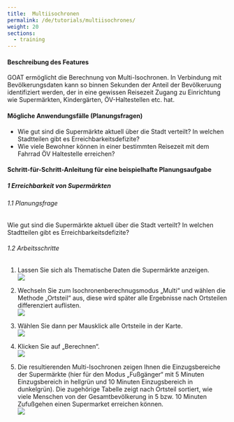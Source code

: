 ```yaml
---
title:  Multiisochronen
permalink: /de/tutorials/multiisochrones/
weight: 20
sections:
  - training
---
```


#### Beschreibung des Features
GOAT ermöglicht die Berechnung von Multi-Isochronen. In Verbindung mit Bevölkerungsdaten kann so binnen Sekunden der Anteil der Bevölkeruung identifiziert werden, der in eine gewissen Reisezeit Zugang zu Einrichtung wie Supermärkten, Kindergärten, ÖV-Haltestellen etc. hat.


#### Mögliche Anwendungsfälle (Planungsfragen)
- Wie gut sind die Supermärkte aktuell über die Stadt verteilt? In welchen Stadtteilen gibt es Erreichbarkeitsdefizite?
- Wie viele Bewohner können in einer bestimmten Reisezeit mit dem Fahrrad ÖV Haltestelle erreichen?


#### Schritt-für-Schritt-Anleitung für eine beispielhafte Planungsaufgabe
##### 1 Erreichbarkeit von Supermärkten
###### 1.1 Planungsfrage
Wie gut sind die Supermärkte aktuell über die Stadt verteilt? In welchen Stadtteilen gibt es Erreichbarkeitsdefizite?


###### 1.2 Arbeitsschritte
1. Lassen Sie sich als Thematische Daten die Supermärkte anzeigen.  
![](/images/training_materials/Multiisochrones/amenity_supermarket.png)

2. Wechseln Sie zum Isochronenberechnugsmodus „Multi“ und wählen die Methode „Ortsteil“ aus, diese wird später alle Ergebnisse nach Ortsteilen differenziert auflisten.  
![](/images/training_materials/Multiisochrones/multi.png)

3. Wählen Sie dann per Mausklick alle Ortsteile in der Karte.  
![](/images/training_materials/Multiisochrones/select_study_area.png)

4. Klicken Sie auf „Berechnen“.  
![](/images/training_materials/Multiisochrones/calculate.png)

5. Die resultierenden Multi-Isochronen zeigen Ihnen die Einzugsbereiche der Supermärkte (hier für den Modus „Fußgänger“ mit 5 Minuten Einzugsbereich in hellgrün und 10 Minuten Einzugsbereich in dunkelgrün). Die zugehörige Tabelle zeigt nach Ortsteil sortiert, wie viele Menschen von der Gesamtbevölkerung in 5 bzw. 10 Minuten Zufußgehen einen Supermarket erreichen können.  
![](/images/training_materials/Multiisochrones/result_multiisochrone.png)











 